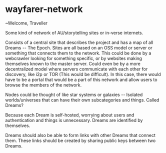 # wayfarer-network

<p>~Welcome, Traveller</p>


Some kind of network of AU/storytelling sites or in-verse internets.

Consists of a central site that describes the project and has a map of all Dreams -- The Epoch.  Sites are all based on an OSS model or server or something that connects them to the network.  This could be done by a webcrawler looking for something specific, or by websites making themselves known to the master server.  Could even be by a more decentralized model where servers communicate with each other for discovery, like i2p or TOR (This would be difficult).  In this case, there would have to be a portal that would be a part of this network and allow users to browse the members of the network.  

Nodes could be thought of like star systems or galaxies -- Isolated worlds/universes that can have their own subcategories and things.  Called Dreams?  

Because each Dream is self-hosted, worrying about users and authentication and things is unnecessary.  Dreams are identified by themselves.

Dreams should also be able to form links with other Dreams that connect them.  These links should be created by sharing public keys between two Dreams.
